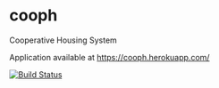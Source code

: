 # cooph
Cooperative Housing System

Application available at https://cooph.herokuapp.com/

[![Build Status](https://travis-ci.org/pepcmarques/cooph.svg?branch=master)](https://travis-ci.org/pepcmarques/cooph)
